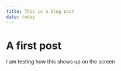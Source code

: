 ```yaml
---
title: This is a blog post
date: today
---
```


# A first post
I am testing how this shows up on the screen
